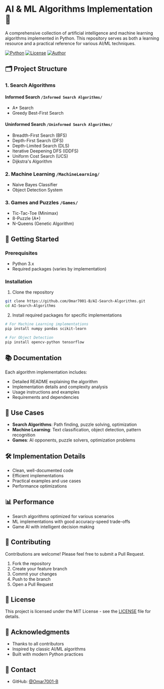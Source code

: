 # AI & ML Algorithms Implementation 🧠

A comprehensive collection of artificial intelligence and machine learning algorithms implemented in Python. This repository serves as both a learning resource and a practical reference for various AI/ML techniques.

[![Python](https://img.shields.io/badge/Python-3.x-blue.svg)](https://www.python.org/)
[![License](https://img.shields.io/badge/License-MIT-green.svg)](LICENSE)
[![Author](https://img.shields.io/badge/Author-Omar7001--B-orange.svg)](https://github.com/Omar7001-B)

## 🗂️ Project Structure

### 1. Search Algorithms
#### Informed Search `/Informed Search Algorithms/`
- A* Search
- Greedy Best-First Search

#### Uninformed Search `/Uninformed Search Algorithms/`
- Breadth-First Search (BFS)
- Depth-First Search (DFS)
- Depth-Limited Search (DLS)
- Iterative Deepening DFS (IDDFS)
- Uniform Cost Search (UCS)
- Dijkstra's Algorithm

### 2. Machine Learning `/MachineLearning/`
- Naive Bayes Classifier
- Object Detection System

### 3. Games and Puzzles `/Games/`
- Tic-Tac-Toe (Minimax)
- 8-Puzzle (A*)
- N-Queens (Genetic Algorithm)

## 🚀 Getting Started

### Prerequisites
- Python 3.x
- Required packages (varies by implementation)

### Installation
1. Clone the repository
```bash
git clone https://github.com/Omar7001-B/AI-Search-Algorithms.git
cd AI-Search-Algorithms
```

2. Install required packages for specific implementations
```bash
# For Machine Learning implementations
pip install numpy pandas scikit-learn

# For Object Detection
pip install opencv-python tensorflow
```

## 📚 Documentation
Each algorithm implementation includes:
- Detailed README explaining the algorithm
- Implementation details and complexity analysis
- Usage instructions and examples
- Requirements and dependencies

## 🎯 Use Cases
- **Search Algorithms**: Path finding, puzzle solving, optimization
- **Machine Learning**: Text classification, object detection, pattern recognition
- **Games**: AI opponents, puzzle solvers, optimization problems

## 🛠️ Implementation Details
- Clean, well-documented code
- Efficient implementations
- Practical examples and use cases
- Performance optimizations

## 📊 Performance
- Search algorithms optimized for various scenarios
- ML implementations with good accuracy-speed trade-offs
- Game AI with intelligent decision making

## 🤝 Contributing
Contributions are welcome! Please feel free to submit a Pull Request.

1. Fork the repository
2. Create your feature branch
3. Commit your changes
4. Push to the branch
5. Open a Pull Request

## 📝 License
This project is licensed under the MIT License - see the [LICENSE](LICENSE) file for details.

## 🙏 Acknowledgments
- Thanks to all contributors
- Inspired by classic AI/ML algorithms
- Built with modern Python practices

## 📧 Contact
- GitHub: [@Omar7001-B](https://github.com/Omar7001-B)
